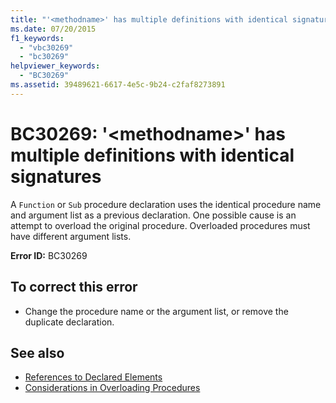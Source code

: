 ```yaml
---
title: "'<methodname>' has multiple definitions with identical signatures"
ms.date: 07/20/2015
f1_keywords:
  - "vbc30269"
  - "bc30269"
helpviewer_keywords:
  - "BC30269"
ms.assetid: 39489621-6617-4e5c-9b24-c2faf8273891
---
```

# BC30269: '\<methodname>' has multiple definitions with identical signatures

A `Function` or `Sub` procedure declaration uses the identical procedure name and argument list as a previous declaration. One possible cause is an attempt to overload the original procedure. Overloaded procedures must have different argument lists.

 **Error ID:** BC30269

## To correct this error

- Change the procedure name or the argument list, or remove the duplicate declaration.

## See also

- [References to Declared Elements](../../programming-guide/language-features/declared-elements/references-to-declared-elements.md)
- [Considerations in Overloading Procedures](../../programming-guide/language-features/procedures/considerations-in-overloading-procedures.md)
